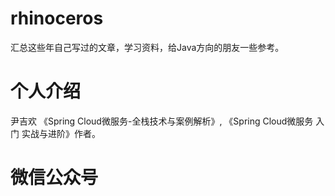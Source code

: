 # rhinoceros
汇总这些年自己写过的文章，学习资料，给Java方向的朋友一些参考。

# 个人介绍
尹吉欢
《Spring Cloud微服务-全栈技术与案例解析》, 《Spring Cloud微服务 入门 实战与进阶》作者。

# 微信公众号

